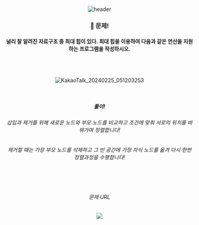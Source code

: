 <div align="center"> 

![header](https://capsule-render.vercel.app/api?type=Slice&text=)

### 🍏 문제!
#### 널리 잘 알려진 자료구조 중 최대 힙이 있다. 최대 힙을 이용하여 다음과 같은 연산을 지원하는 프로그램을 작성하시오.

<br/>
<br/>

![KakaoTalk_20240225_051203253](https://github.com/pima86/BACKJOON/assets/71416955/343b966e-69d8-4c10-b019-129a9ddd3476)

<br/>

##### 풀이!
###### 삽입과 제거를 위해 새로운 노드와 부모 노드를 비교하고 조건에 맞춰 서로의 위치를 바꿔가며 정렬합니다!
###### 제거할 때는 가장 부모 노드를 삭제하고 그 빈 공간에 가장 자식 노드를 옮겨 다시 한번 정렬과정을 수행합니다!

<br/>
<br/>

###### 문제 URL
[<img src="https://img.shields.io/badge/Acmicpc-03C75A?style=flat-square&logo=codementor&logoColor=white"/>](https://www.acmicpc.net/problem/11279)

</div>

